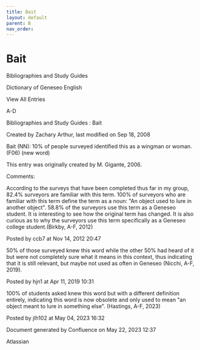 ```yaml
---
title: Bait
layout: default
parent: B
nav_order:
---
```


# Bait

Bibliographies and Study Guides

Dictionary of Geneseo English

View All Entries

A-D

Bibliographies and Study Guides : Bait

Created by  Zachary Arthur, last modified on Sep 18, 2008

Bait (NN): 10% of people surveyed identified this as a wingman or woman. (F06) (new word) 

This entry was originally created by M. Gigante, 2006.

Comments:

According to the surveys that have been completed thus far in my group, 82.4% surveyors are familiar with this term. 100% of surveyors who are familiar with this term define the term as a noun: &quot;An object used to lure in another object&quot;. 58.8% of the surveyors use this term as a Geneseo student. It is interesting to see how the original term has changed. It is also curious as to why the surveyors use this term specifically as a Geneseo college student.(Birkby, A-F, 2012)  

Posted by ccb7 at Nov 14, 2012 20:47

50% of those surveyed knew this word while the other 50% had heard of it but were not completely sure what it means in this context, thus indicating that it is still relevant, but maybe not used as often in Geneseo (Nicchi, A-F, 2019). 

Posted by hjn1 at Apr 11, 2019 10:31

100% of students asked knew this word but with a different definition entirely, indicating this word is now obsolete and only used to mean &quot;an object meant to lure in something else&quot;. (Hastings, A-F, 2023)

Posted by jlh102 at May 04, 2023 16:32

Document generated by Confluence on May 22, 2023 12:37

Atlassian
